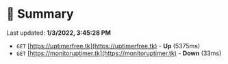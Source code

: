 # 📖 Summary
Last updated: **1/3/2022, 3:45:28 PM**

- `GET` [https://uptimerfree.tk](https://uptimerfree.tk) - **Up** (5375ms)
- `GET` [https://monitoruptimer.tk](https://monitoruptimer.tk) - **Down** (33ms)

